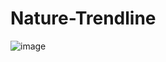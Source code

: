 # Nature-Trendline
![image](https://github.com/ChandanPatel333/Nature-Trendline/assets/147551716/ff140a3c-9588-42a5-a04f-b3f27eb0102d)
